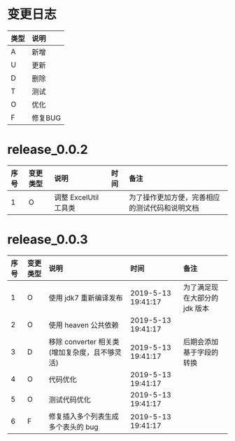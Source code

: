 # 变更日志

| 类型 | 说明 |
|:----|:----|
| A | 新增 |
| U | 更新 |
| D | 删除 |
| T | 测试 |
| O | 优化 |
| F | 修复BUG |

# release_0.0.2

| 序号 | 变更类型 | 说明 | 时间 | 备注 |
|:---|:---|:---|:---|:--|
|  1 | O | 调整 ExcelUtil 工具类 | | 为了操作更加方便，完善相应的测试代码和说明文档 |

# release_0.0.3

| 序号 | 变更类型 | 说明 | 时间 | 备注 |
|:---|:---|:---|:---|:--|
|  1 | O | 使用 jdk7 重新编译发布 | 2019-5-13 19:41:17 | 为了满足现在大部分的 jdk 版本 |
|  2 | O | 使用 heaven 公共依赖 | 2019-5-13 19:41:17 | |
|  3 | D | 移除 converter 相关类(增加复杂度，且不够灵活) | 2019-5-13 19:41:17 | 后期会添加基于字段的转换 |
|  4 | O | 代码优化 | 2019-5-13 19:41:17 | |
|  5 | O | 测试代码优化 | 2019-5-13 19:41:17 | |
|  6 | F | 修复插入多个列表生成多个表头的 bug | 2019-5-13 19:41:17 | |

